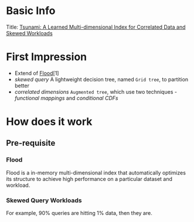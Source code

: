 # Basic Info
Title: [Tsunami: A Learned Multi-dimensional Index for Correlated Data and Skewed Workloads](https://dl.acm.org/doi/10.14778/3425879.3425880)
# First Impression
- Extend of [Flood](https://arxiv.org/abs/1912.01668)[1]
- *skewed query* A lightweight decision tree, named `Grid tree`, to partition better
- *correlated dimensions* `Augmented tree`, which use two techniques - *functional mappings* and *conditional CDFs*
# How does it work
## Pre-requisite
### Flood
Flood is a in-memory multi-dimensional index that automatically optimizes its structure to achieve high performance on a particular dataset and workload.
### Skewed Query Workloads
For example, 90% queries are hitting 1% data, then they are.
